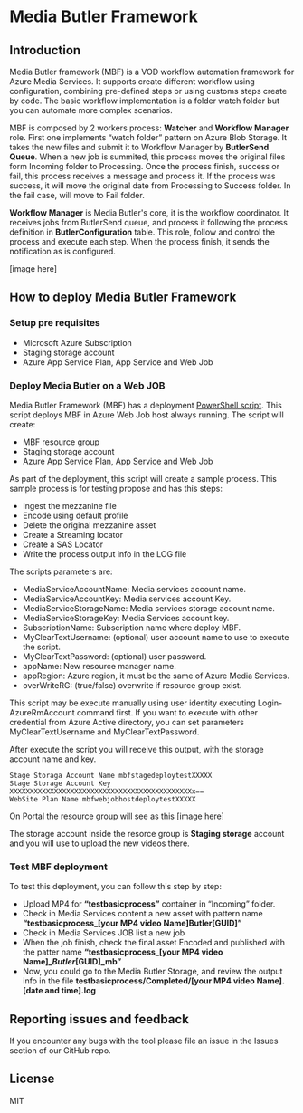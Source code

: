
Media Butler Framework 
==========================
Introduction
-------------
Media Butler framework (MBF) is a VOD workflow automation framework for Azure Media Services. It supports create different workflow using configuration, combining pre-defined steps or using customs steps create by code. The basic workflow implementation is a folder watch folder but you can automate more complex scenarios.

MBF  is composed by 2 workers process: **Watcher** and **Workflow Manager** role. First one implements “watch folder” pattern on Azure Blob Storage. It takes the new files and submit it to Workflow Manager by **ButlerSend Queue**. When a new job is summited, this process moves the original files form Incoming folder to Processing. Once the process finish, success or fail, this process receives a message and process it. If the process was success, it will move the original date from Processing to Success folder. In the fail case, will move to Fail folder.

**Workflow Manager** is Media Butler's core, it is the workflow coordinator. It receives jobs from ButlerSend queue, and process it following the process definition in **ButlerConfiguration** table. This role, follow and control the process and execute each step. When the process finish, it sends the notification as is configured.

[image here]

How to deploy Media Butler Framework
------------------------------------
### Setup pre requisites
* Microsoft Azure Subscription
* Staging storage account
* Azure App Service Plan, App Service and Web Job 

### Deploy Media Butler on a Web JOB
Media Butler Framework (MBF) has a deployment [PowerShell script](https://raw.githubusercontent.com/DX-TED-GEISV-Americas/Media-Butler-Framework/master/Deployment/zeroTouchDeploy.ps1). This script deploys MBF in Azure Web Job host always running. The script will create:
* MBF resource group
* Staging storage account
* Azure App Service Plan, App Service and Web Job

As part of the deployment, this script will create a sample process. This sample process is for testing propose and has this steps:
* Ingest the mezzanine file
* Encode using default profile
* Delete the original mezzanine asset
* Create a Streaming locator
* Create a SAS Locator
* Write the process output info in the LOG file

The scripts parameters are:
* MediaServiceAccountName: Media services account name.
* MediaServiceAccountKey: Media services account Key.
* MediaServiceStorageName: Media services storage account name.
* MediaServiceStorageKey: Media Services account key.
* SubscriptionName: Subscription name where deploy MBF.
* MyClearTextUsername: (optional) user account name to use to execute the script.
* MyClearTextPassword: (optional) user password.
* appName: New resource manager name.
* appRegion: Azure region, it must be the same of Azure Media Services.
* overWriteRG: (true/false) overwrite if resource group exist.

This script may be execute manually using user identity executing Login-AzureRmAccount command first. If you want to execute with other credential from Azure Active directory, you can set parameters MyClearTextUsername and MyClearTextPassword.

After execute the script you will receive this output, with the storage account name and key.
```
Stage Storaga Account Name mbfstagedeploytestXXXXX
Stage Storage Account Key XXXXXXXXXXXXXXXXXXXXXXXXXXXXXXXXXXXXXXXXXXXXXx==
WebSite Plan Name mbfwebjobhostdeploytestXXXXX
```
On Portal the resource group will see as this
[image here]

The storage account inside the resorce group is **Staging storage** account and you will use to upload the new videos there.

### Test MBF deployment
To test this deployment, you can follow this step by step:
* Upload MP4 for **“testbasicprocess”** container in “Incoming” folder.
* Check in Media Services content a new asset with pattern name **“testbasicprocess_[your MP4 video Name]Butler[GUID]”**
* Check in Media Services JOB list a new job
* When the job finish, check the final asset Encoded and published with the patter name **“testbasicprocess_[your MP4 video Name]__Butler_[GUID]_mb”**
* Now, you could go to the Media Butler Storage, and review the output info in the file **testbasicprocess/Completed/[your MP4 video Name].[date and time].log**

Reporting issues and feedback
-----------------------------
If you encounter any bugs with the tool please file an issue in the Issues section of our GitHub repo.

License
------------
MIT
